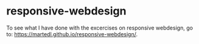 # responsive-webdesign
To see what I have done with the excercises on responsive webdesign, go to: https://martedl.github.io/responsive-webdesign/.
